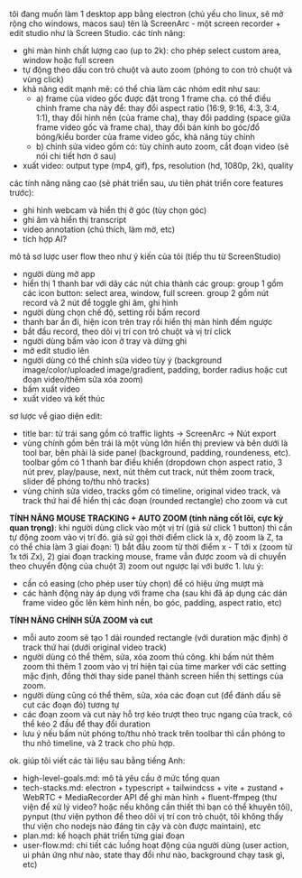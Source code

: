 tôi đang muốn làm 1 desktop app bằng electron (chủ yếu cho linux, sẽ mở rộng cho windows, macos sau) tên là ScreenArc -  một screen recorder + edit studio như là Screen Studio. các tính năng:
- ghi màn hình chất lượng cao (up to 2k): cho phép select custom area, window hoặc full screen
- tự động theo dấu con trỏ chuột và auto zoom (phóng to con trỏ chuột và vùng click)
- khả năng edit mạnh mẽ: có thể chia làm các nhóm edit như sau:
  - a) frame của video gốc được đặt trong 1 frame cha. có thể điều chỉnh frame cha này để: thay đổi aspect ratio (16:9, 9:16, 4:3, 3:4, 1:1), thay đổi hình nền (của frame cha), thay đổi padding (space giữa frame video gốc và frame cha), thay đổi bán kính bo góc/đổ bóng/kiểu border của frame video gốc, khả năng tùy chỉnh 
  - b) chỉnh sửa video gồm có: tùy chỉnh auto zoom, cắt đoạn video (sẽ nói chi tiết hơn ở sau)
- xuất video: output type (mp4, gif), fps, resolution (hd, 1080p, 2k), quality

các tính năng nâng cao (sẽ phát triển sau, ưu tiên phát triển core features trước):
- ghi hình webcam và hiển thị ở góc (tùy chọn góc)
- ghi âm và hiển thị transcript
- video annotation (chú thích, làm mờ, etc)
- tích hợp AI?

mô tả sơ lược user flow theo như ý kiến của tôi (tiếp thu từ ScreenStudio)
- người dùng mở app
- hiển thị 1 thanh bar với dãy các nút chia thành các group: group 1 gồm các icon button: select area, window, full screen. group 2 gồm nút record và 2 nút để toggle ghi âm, ghi hình
- người dùng chọn chế độ, setting rồi bấm record
- thanh bar ẩn đi, hiện icon trên tray rồi hiển thị màn hình đếm ngược
- bắt đầu record, theo dõi vị trí con trỏ chuột và vị trí click
- người dùng bấm vào icon ở tray và dừng ghi
- mở edit studio lên
- người dùng có thể chỉnh sửa video tùy ý (background image/color/uploaded image/gradient, padding, border radius hoặc cut đoạn video/thêm sửa xóa zoom)
- bấm xuất video
- xuất video và kết thúc

sơ lược về giao diện edit:
- title bar: từ trái sang gồm có traffic lights -> ScreenArc -> Nút export
- vùng chính gồm bên trái là một vùng lớn hiển thị preview và bên dưới là tool bar, bên phải là side panel (background, padding, roundeness, etc). toolbar gồm có 1 thanh bar điều khiển (dropdown chọn aspect ratio, 3 nút prev, play/pause, next, nút thêm cut track, nút thêm zoom track, slider để phóng to/thu nhỏ tracks)
- vùng chỉnh sửa video, tracks gồm có timeline, original video track, và track thứ hai để hiển thị các đoạn (rounded rectangle) cho zoom và cut

**TÍNH NĂNG MOUSE TRACKING + AUTO ZOOM (tính năng cốt lõi, cực kỳ quan trọng)**:
khi người dùng click vào một vị trí (giả sử click 1 button) thì cần tự động zoom vào vị trí đó. giả sử gọi thời điểm click là x, độ zoom là Z, ta có thể chia làm 3 giai đoạn: 1) bắt đầu zoom từ thời điểm x - T tới x (zoom từ 1x tới Zx), 2) giai đoạn tracking mouse, frame vẫn được zoom và di chuyển theo chuyển động của chuột 3) zoom out ngược lại với bước 1.
lưu ý:
- cần có easing (cho phép user tùy chọn) để có hiệu ứng mượt mà
- các hành động này áp dụng với frame cha (sau khi đã áp dụng các dán frame video gốc lên kèm hình nền, bo góc, padding, aspect ratio, etc)

**TÍNH NĂNG CHỈNH SỬA ZOOM và cut**
- mỗi auto zoom sẽ tạo 1 dải rounded rectangle (với duration mặc định) ở track thứ hai (dưới original video track)
- người dùng có thể thêm, sửa, xóa zoom thủ công. khi bấm nút thêm zoom thì thêm 1 zoom vào vị trí hiện tại của time marker với các setting mặc định, đồng thời thay side panel thành screen hiển thị settings của zoom.
- người dùng cũng có thể thêm, sửa, xóa các đoạn cut (để đánh dấu sẽ cut các đoạn đó) tương tự
- các đoạn zoom và cut này hỗ trợ kéo trượt theo trục ngang của track, có thể kéo 2 đầu để thay đổi duration
- lưu ý nếu bấm nút phóng to/thu nhỏ track trên toolbar thì cần phóng to thu nhỏ timeline, và 2 track cho phù hợp.

ok. giúp tôi viết các tài liệu sau bằng tiếng Anh:
- high-level-goals.md: mô tả yêu cầu ở mức tổng quan
- tech-stacks.md: electron + typescript + tailwindcss + vite + zustand + WebRTC + MediaRecorder API để ghi màn hình + fluent-ffmpeg (thư viện để xử lý video? hoặc nếu không cần thiết thì bạn có thể khuyên tôi), pynput (thư viện python để theo dõi vị trí con trỏ chuột, tôi không thấy thư viện cho nodejs nào đáng tin cậy và còn được maintain), etc
- plan.md: kế hoạch phát triển từng giai đoạn
- user-flow.md: chi tiết các luồng hoạt động của người dùng (user action, ui phản ứng như nào, state thay đổi như nào, background chạy task gì, etc)
